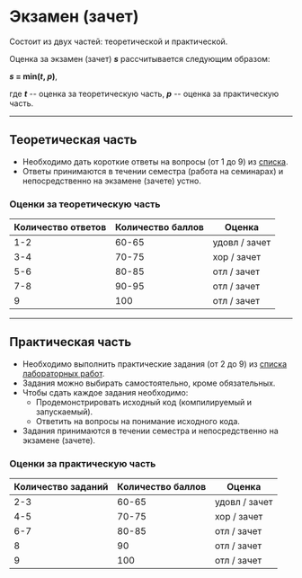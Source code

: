 # Экзамен (зачет)

Состоит из двух частей: теоретической и практической.

Оценка за экзамен (зачет) ***s*** рассчитывается следующим образом:

***s* = min(*t*, *p*)**, 

где ***t*** -- оценка за теоретическую часть, ***p*** -- оценка за практическую часть.

------------

## Теоретическая часть

- Необходимо дать короткие ответы на вопросы (от 1 до 9) из [списка](questions.md).
- Ответы принимаются в течении семестра (работа на семинарах) и непосредственно на экзамене (зачете) устно.

### Оценки за теоретическую часть

| Количество ответов | Количество  баллов | Оценка        |
|--------------------|--------------------|---------------|
| 1-2                | 60-65              | удовл / зачет |
| 3-4                | 70-75              | хор / зачет   |
| 5-6                | 80-85              | отл / зачет   |
| 7-8                | 90-95              | отл / зачет   |
| 9                  | 100                | отл / зачет   |

------------

## Практическая часть

- Необходимо выполнить практические задания (от 2 до 9) из [списка лабораторных  работ](labs.md).
- Задания можно выбирать самостоятельно, кроме обязательных.
- Чтобы сдать каждое задания необходимо: 
  - Продемонстрировать исходный код (компилируемый и запускаемый).
  - Ответить на вопросы на понимание исходного кода.
- Задания принимаются в течении семестра и непосредственно на экзамене (зачете).

### Оценки за практическую часть

| Количество заданий | Количество  баллов | Оценка        |
|--------------------|--------------------|---------------|
| 2-3                | 60-65              | удовл / зачет |
| 4-5                | 70-75              | хор / зачет   |
| 6-7                | 80-85              | отл / зачет   |
| 8                  | 90                 | отл / зачет   |
| 9                  | 100                | отл / зачет   |

<!--
*К оценке по практике будет добавлено 10 баллов, если лаб. работы сданы до 12 декабря 2020 включительно, например, если вы сдали 4 работы (1 из которых обязательная с звездочкой), то получите 80 = 70 + 10 баллов.*



## Вопросы к экзамену/зачету по курсу Языки и системы программирования

_Все вопросы рассматриваются в контексте языка программирования Java_.

1. Простые типы данных и литералы. Идентификаторы. Комментарии. JavaDoc комментарии. Строки. Массивы.
2. Классы. Объявление класса. Тело класса. Вложенные (включая внутренние, статические вложенные, локальные, анонимные) классы. Статические вложенные классы. Обращение к полям и методам класса.
3. Методы. Объявление метода. Тело метода. Управление доступом к методам. Скрытие полей локальными переменными в методах. Ключевое слово _this_. Инструкция return. Перегрузка методов. Статические методы. Вызов методов экземпляра и класса.
4. Поля. Объявление и инициализация поля. Управление доступом к полям. Конструкторы. Инициализаторы. Статические поля. Статические блоки инициализации. Завершенные поля (константы). Обращение к полям экземпляра и класса.
5. Конструкторы. Объявление конструктора. Тело конструктора. Перегрузка конструкторов. Вызов конструкторов, определенных в суперклассе. Ключевое слово super. Управление доступом к конструкторам. Создание объекта. Ключевое слово _new_.
6. Объекты. Состояние и поведение объекта. Создание объекта. Создание экземпляра вложенного класса. Объектные ссылки. Ссылочные типы данных. Приведение (сужение и расширение) ссылочных типов данных. Обращение к методам и полям объекта. Класс Object. Методы _equals_, _hashCode_, _toString_ из класса _Object_.
7. Наследование классов. Переопределение методов. Завершенные классы и методы. Скрытие полей суперкласса в подклассе. Ключевое слово _super_. Абстрактные классы. Абстрактные методы. Наследование абстрактных классов. Реализация абстрактных методов.
8. Интерфейсы. Объявление интерфейса. Тело интерфейса. Реализация интерфейсов классами. Множественное наследование интерфейсов. Использование интерфейсов в качестве типов данных. Методы по умолчанию. Вложенные интерфейсы.

## Практическое задание

_Задание необходимо выполнить на языке Java._

Разработать иерархию классов для представления геометрических фигур.
* Создать абстрактный суперкласс _Фигура_, определяющий некоторые общие поля экземпляра (например, цвета заливки и контура) и общие абстрактные методы экземпляра (например, рисование фигуры на графическом контексте) для абстрактной геометрической фигуры.
* Создать его подклассы: _Точка_, _Линия_, _Прямоугольник_, расширяющие поля и методы, определенные в суперклассе _Фигура_, реализацией состояния и поведения соответствующих конкретных геометрических фигур (точка, линия, прямоугольник).
* В каждом подклассе, представляющем определенную фигуру (_Точка_, _Линия_, _Прямоугольник_), должны быть реализованы следующие элементы.
    * Поля, определяющие состояние фигуры: форму, местоположение фигуры (например, координаты, высота, ширина, цвет). Причем поля, которые могут нарушить безопасность выполнения программы, должны быть закрытыми.
    * Методы доступа к закрытым полям для получения и изменения их значений. Причем методы доступа должны содержать все необходимые проверки для обеспечения безопасности программы.
    * Методы, реализующие абстрактные методы суперкласса.
    * Методы перемещения фигуры (изменения месторасположения).
    * Переопределенные методы _equals_, _hashCode_, _toString_ из класса _Object_.
    * Конструкторы для инициализации начального состояния фигуры.
* Разработать Main-класс _Демо_ c main-методом, в котором создаются экземпляры разработанных вами геометрических фигур (_Точка_, _Линия_, _Прямоугольник_). Записать их в один массив типа _Фигура[]_. Перебрать этот массив и в каждом элементе массива вызвать общий метод, объявленный в суперклассе.

-->